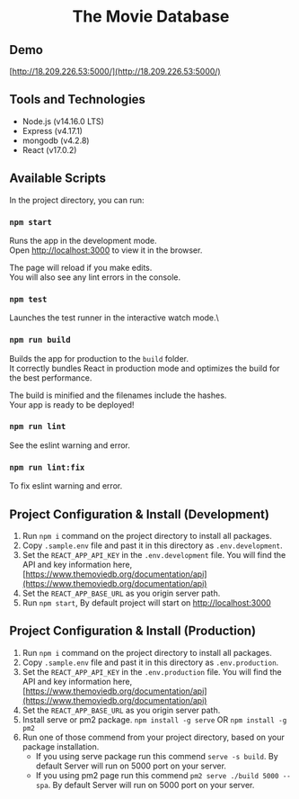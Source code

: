 <h1 align='center'>
    The Movie Database
</h1>


## Demo
[http://18.209.226.53:5000/](http://18.209.226.53:5000/)

## Tools and Technologies

- Node.js (v14.16.0 LTS)
- Express (v4.17.1)
- mongodb (v4.2.8)
- React (v17.0.2)



## Available Scripts

In the project directory, you can run:

### `npm start`

Runs the app in the development mode.\
Open [http://localhost:3000](http://localhost:3000) to view it in the browser.

The page will reload if you make edits.\
You will also see any lint errors in the console.

### `npm test`

Launches the test runner in the interactive watch mode.\

### `npm run build`

Builds the app for production to the `build` folder.\
It correctly bundles React in production mode and optimizes the build for the best performance.

The build is minified and the filenames include the hashes.\
Your app is ready to be deployed!

### `npm run lint`

See the eslint warning and error.

### `npm run lint:fix`

To fix eslint warning and error.


## Project Configuration & Install (Development)

1. Run `npm i` command on the project directory to install all packages.
2. Copy `.sample.env` file and past it in this directory as `.env.development`.
3. Set the `REACT_APP_API_KEY` in the `.env.development` file. You will find the API and key information here, [https://www.themoviedb.org/documentation/api](https://www.themoviedb.org/documentation/api)
4. Set the `REACT_APP_BASE_URL` as you origin server path.
5. Run `npm start`, By default project will start on [http://localhost:3000](http://localhost:3000) 

## Project Configuration & Install (Production)

1. Run `npm i` command on the project directory to install all packages.
2. Copy `.sample.env` file and past it in this directory as `.env.production`.
3. Set the `REACT_APP_API_KEY` in the `.env.production` file. You will find the API and key information here, [https://www.themoviedb.org/documentation/api](https://www.themoviedb.org/documentation/api) 
4. Set the `REACT_APP_BASE_URL` as you origin server path.
5. Install serve or pm2 package. `npm install -g serve` OR `npm install -g pm2`
6. Run one of those commend from your project directory, based on your package installation.
    - If you using serve package run this commend `serve -s build`. By default Server will run on 5000 port on your server.
    - If you using pm2 page run this commend `pm2 serve ./build 5000 --spa`. By default Server will run on 5000 port on your server.



